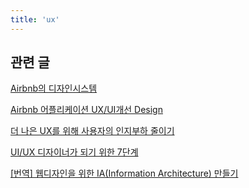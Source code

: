 ```yaml
---
title: 'ux'
---
```


## 관련 글

[Airbnb의 디자인시스템](https://brunch.co.kr/@eunlune/15)

[Airbnb 어플리케이션 UX/UI개선 Design](https://www.slideshare.net/Rightbrain_lab/ux-8-airbnb-uxui-design)

[더 나은 UX를 위해 사용자의 인지부하 줄이기](https://brunch.co.kr/@blackindigo-red/15)

[UI/UX 디자이너가 되기 위한 7단계](https://brunch.co.kr/@ebprux/628)

[[번역] 웹디자인을 위한 IA(Information Architecture) 만들기](https://medium.com/@mistam0264/%EB%B2%88%EC%97%AD-%EC%9B%B9%EB%94%94%EC%9E%90%EC%9D%B8%EC%9D%84-%EC%9C%84%ED%95%9C-ia-information-architecture-%EB%A7%8C%EB%93%A4%EA%B8%B0-12e13e9c8e84)
